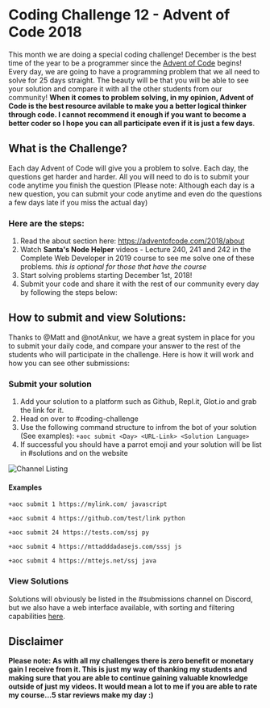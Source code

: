# Coding Challenge 12 - Advent of Code 2018

This month we are doing a special coding challenge! December is the best time of the year to be a programmer since the [Advent of Code](https://adventofcode.com/) begins! Every day, we are going to have a programming problem that we all need to solve for 25 days straight. The beauty will be that you will be able to see your solution and compare it with all the other students from our community! **When it comes to problem solving, in my opinion, Advent of Code is the best resource avilable to make you a better logical thinker through code. I cannot recommend it enough if you want to become a better coder so I hope you can all participate even if it is just a few days**. 

## What is the Challenge?
Each day Advent of Code will give you a problem to solve. Each day, the questions get harder and harder. All you will need to do is to submit your code anytime you finish the question (Please note: Although each day is a new question, you can submit your code anytime and even do the questions a few days late if you miss the actual day)

### Here are the steps:
1. Read the about section here: https://adventofcode.com/2018/about
2. Watch **Santa's Node Helper** videos - Lecture 240, 241 and 242 in the Complete Web Developer in 2019 course to see me solve one of these problems. *this is optional for those that have the course*
3. Start solving problems starting December 1st, 2018!
4. Submit your code and share it with the rest of our community every day by following the steps below:

## How to submit and view Solutions:
Thanks to @Matt and @notAnkur, we have a great system in place for you to submit your daily code, and compare your answer to the rest of the students who will participate in the challenge. Here is how it will work and how you can see other submissions:

### Submit your solution
1. Add your solution to a platform such as Github, Repl.it, Glot.io and grab the link for it.
2. Head on over to #coding-challenge
3. Use the following command structure to infrom the bot of your solution (See examples):
 ```+aoc submit <Day> <URL-Link> <Solution Language>```
4. If successful you should have a parrot emoji and your solution will be list in #solutions and on the website

![Channel Listing](https://cdn.discordapp.com/attachments/486857368249040906/518019412838842368/unknown.png)

#### Examples
```+aoc submit 1 https://mylink.com/ javascript```

```+aoc submit 4 https://github.com/test/link python```

```+aoc submit 24 https://tests.com/ssj py```

```+aoc submit 4 https://mttadddadasejs.com/sssj js```

```+aoc submit 4 https://mttejs.net/ssj java```

### View Solutions
Solutions will obviously be listed in the #submissions channel on Discord, but we also have a web interface available, with sorting and filtering capabilities [here](https://zerotomastery.io/events/advent-of-code.html). 


## Disclaimer
**Please note: As with all my challenges there is zero benefit or monetary gain I receive from it. This is just my way of thanking my students and making sure that you are able to continue gaining valuable knowledge outside of just my videos. It would mean a lot to me if you are able to rate my course...5 star reviews make my day :)**
